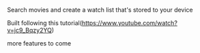 Search movies and create a watch list that's stored to your device

Built following this tutorial(https://www.youtube.com/watch?v=jc9_Bqzy2YQ)

more features to come

